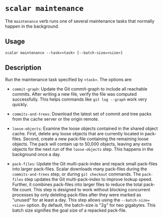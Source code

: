 `scalar maintenance`
====================

The `maintenance` verb runs one of several maintenance tasks that normally
happen in the background.

Usage
-----

`scalar maintenance --task=<task> [--batch-size=<size>]`

Description
-----------

Run the maintenance task specified by `<task>`. The options are:

* `commit-graph`: Update the Git commit-graph to include all reachable
  commits. After writing a new file, verify the file was computed successfully.
  This helps commands like `git log --graph` work very quickly.

* `commits-and-trees`: Download the latest set of commit and tree packs from
   the cache server or the origin remote.

* `loose-objects`: Examine the loose objects contained in the shared object
  cache. First, delete any loose objects that are currently located in
  pack-files. Second, create a new pack-file containing the remaining loose
  objects. The pack will contain up to 50,000 objects, leaving any extra
  objects for the next run of the `loose-objects` step. This happens in the
  background once a day.

* `pack-files`:  Update the Git multi-pack-index and repack small pack-files
  into larger pack-files.  Scalar downloads many pack-files during the
  `commits-and-trees` step, or during `git checkout` commands. The `pack-files`
  step updates the  Git multi-pack-index to improve lookup speed. Further, it
  combines pack-files into larger files to reduce the total pack-file count.
  This step is designed to work without blocking concurrent processes by only
  deleting pack-files after they were marked as "unused" for at least a day.
  This step allows using the `--batch-size=<size>` option. By default, the
  batch-size is "2g" for two gigabytes. This batch size signifies the goal
  size of a repacked pack-file.
